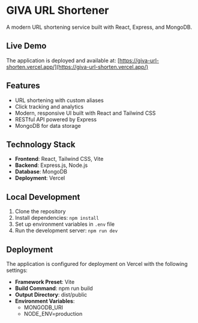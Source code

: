 # GIVA URL Shortener

A modern URL shortening service built with React, Express, and MongoDB.

## Live Demo

The application is deployed and available at: [https://giva-url-shorten.vercel.app/](https://giva-url-shorten.vercel.app/)

## Features

- URL shortening with custom aliases
- Click tracking and analytics
- Modern, responsive UI built with React and Tailwind CSS
- RESTful API powered by Express
- MongoDB for data storage

## Technology Stack

- **Frontend**: React, Tailwind CSS, Vite
- **Backend**: Express.js, Node.js
- **Database**: MongoDB
- **Deployment**: Vercel

## Local Development

1. Clone the repository
2. Install dependencies: `npm install`
3. Set up environment variables in `.env` file
4. Run the development server: `npm run dev`

## Deployment

The application is configured for deployment on Vercel with the following settings:

- **Framework Preset**: Vite
- **Build Command**: npm run build
- **Output Directory**: dist/public
- **Environment Variables**: 
  - MONGODB_URI
  - NODE_ENV=production 